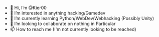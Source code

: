 - 👋 Hi, I’m @Kier00
- 👀 I’m interested in anything hacking/Gamedev
- 🌱 I’m currently learning Python/WebDev/Webhacking (Possibly Unity)
- 💞️ I’m looking to collaborate on nothing in Particular
- 📫 How to reach me (I'm not currently looking to be reached)
